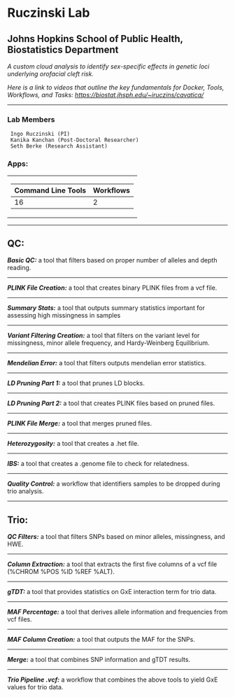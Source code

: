 # Ruczinski Lab
## Johns Hopkins School of Public Health, Biostatistics Department

*A custom cloud analysis to identify sex-specific effects in genetic loci underlying orofacial cleft risk.*

*Here is a link to videos that outline the key fundamentals for Docker, Tools, Workflows, and Tasks: https://biostat.jhsph.edu/~iruczins/cavatica/*

 ---


### Lab Members

     Ingo Ruczinski (PI)
     Kanika Kanchan (Post-Doctoral Researcher)
     Seth Berke (Research Assistant)

### Apps:

<table>
<tr><td>

Command Line Tools | Workflows
--|--
16 | 2 

</td></tr> 
</table>

-----
## QC:

***Basic QC:*** a tool that filters based on proper number of alleles and depth reading.

-----

***PLINK File Creation:*** a tool that creates binary PLINK files from a vcf file.

-----

***Summary Stats:*** a tool that outputs summary statistics important for assessing high missingness in samples

-----

***Variant Filtering Creation:*** a tool that filters on the variant level for missingness, minor allele frequency, and Hardy-Weinberg Equilibrium.

-----

***Mendelian Error:*** a tool that filters outputs mendelian error statistics.

-----

***LD Pruning Part 1:*** a tool that prunes LD blocks.

-----

***LD Pruning Part 2:*** a tool that creates PLINK files based on pruned files.

-----

***PLINK File Merge:*** a tool that merges pruned files.

-----

***Heterozygosity:*** a tool that creates a .het file.

-----

***IBS:*** a tool that creates a .genome file to check for relatedness.

-----

***Quality Control:*** a workflow that identifiers samples to be dropped during trio analysis.

-----

## Trio:

***QC Filters:*** a tool that filters SNPs based on minor alleles, missingness, and HWE.

-----

***Column Extraction:*** a tool that extracts the first five columns of a vcf file (%CHROM %POS %ID %REF %ALT).

-----

***gTDT:*** a tool that provides statistics on GxE interaction term for trio data.

-----


***MAF Percentage:*** a tool that derives allele information and frequencies from vcf files.

-----

***MAF Column Creation:*** a tool that outputs the MAF for the SNPs.

-----

***Merge:*** a tool that combines SNP information and gTDT results.

-----

***Trio Pipeline .vcf:*** a workflow that combines the above tools to yield GxE values for trio data.
